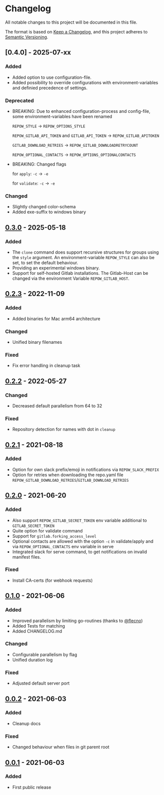 # Changelog
All notable changes to this project will be documented in this file.

The format is based on [Keep a Changelog](https://keepachangelog.com/en/1.0.0/),
and this project adheres to [Semantic Versioning](https://semver.org/spec/v2.0.0.html).


## [0.4.0] - 2025-07-xx

### Added
* Added option to use configuration-file.
* Added possibility to override configurations with environment-variables and definied precedence of settings.

### Deprecated
* BREAKING: Due to enhanced configuration-process and config-file, some environment-variables have been renamed

    `REPOW_STYLE` → `REPOW_OPTIONS_STYLE`

    `REPOW_GITLAB_API_TOKEN` and `GITLAB_API_TOKEN` → `REPOW_GITLAB_APITOKEN`

    `GITLAB_DOWNLOAD_RETRIES` → `REPOW_GITLAB_DOWNLOADRETRYCOUNT`

    `REPOW_OPTIONAL_CONTACTS` → `REPOW_OPTIONS_OPTIONALCONTACTS`

* BREAKING: Changed flags

    for `apply`: `-c` → `-e`

    for `validate`: `-c` → `-e`

### Changed
* Slightly changed color-schema
* Added exe-suffix to windows binary
     

## [0.3.0] - 2025-05-18

### Added
* The `clone` command does support recursive structures for groups using the `style` argument. An environment-variable `REPOW_STYLE` can also be set, to set the default behaviour.
* Providing an experimental windows binary.
* Support for self-hosted Gitlab installations. The Gitlab-Host can be changed via the environment Variable `REPOW_GITLAB_HOST`.


## [0.2.3] - 2022-11-09

### Added
* Added binaries for Mac arm64 architecture

### Changed
* Unified binary filenames

### Fixed
* Fix error handling in cleanup task



## [0.2.2] - 2022-05-27

### Changed
* Decreased default parallelism from 64 to 32

### Fixed
* Repository detection for names with dot in `cleanup`



## [0.2.1] - 2021-08-18

### Added
* Option for own slack prefix/emoji in notifications via `REPOW_SLACK_PREFIX`
* Option for retries when downloading the repo.yaml file `REPOW_GITLAB_DOWNLOAD_RETRIES`/`GITLAB_DOWNLOAD_RETRIES`



## [0.2.0] - 2021-06-20

### Added
* Also support `REPOW_GITLAB_SECRET_TOKEN` env variable additional to `GITLAB_SECRET_TOKEN`
* Quite option for validate command
* Support for `gitlab.forking_access_level`
* Optional contacts are allowed with the option `-c` in validate/apply and via `REPOW_OPTIONAL_CONTACTS` env variable in serve
* Integrated slack for serve command, to get notifications on invalid manifest files.

### Fixed
* Install CA-certs (for webhook requests)



## [0.1.0] - 2021-06-06

### Added
* Improved parallelism by limiting go-routines (thanks to [@flecno](https://github.com/flecno))
* Added Tests for matching
* Added CHANGELOG.md

### Changed
* Configurable parallelism by flag
* Unified duration log

### Fixed
* Adjusted default server port



## [0.0.2] - 2021-06-03

### Added
* Cleanup docs

### Fixed
* Changed behaviour when files in git parent root



## [0.0.1] - 2021-06-03

### Added
* First public release



[Unreleased]: https://github.com/galan/repow/compare/v0.3.0...HEAD
[0.3.0]: https://github.com/galan/repow/compare/v0.2.3...v0.3.0
[0.2.3]: https://github.com/galan/repow/compare/v0.2.2...v0.2.3
[0.2.2]: https://github.com/galan/repow/compare/v0.2.1...v0.2.2
[0.2.1]: https://github.com/galan/repow/compare/v0.2.0...v0.2.1
[0.2.0]: https://github.com/galan/repow/compare/v0.1.0...v0.2.0
[0.1.0]: https://github.com/galan/repow/compare/v0.0.2...v0.1.0
[0.0.2]: https://github.com/galan/repow/compare/v0.0.1...v0.0.2
[0.0.1]: https://github.com/galan/repow/releases/tag/v0.0.1
